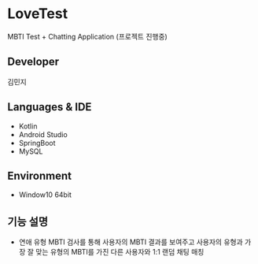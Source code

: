 # LoveTest
MBTI Test + Chatting Application
(프로젝트 진행중)

## Developer
김민지

## Languages & IDE
- Kotlin
- Android Studio
- SpringBoot
- MySQL

## Environment
- Window10 64bit

## 기능 설명
- 연애 유형 MBTI 검사를 통해 사용자의 MBTI 결과를 보여주고 사용자의 유형과 가장 잘 맞는 유형의 MBTI를 가진
  다른 사용자와 1:1 랜덤 채팅 매칭


